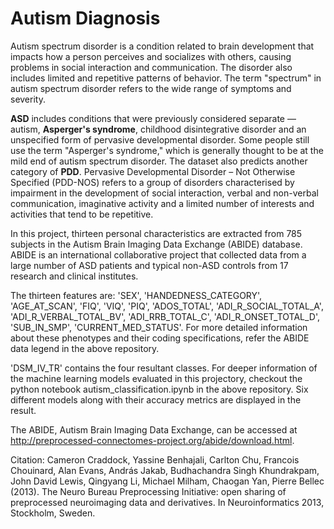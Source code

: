 # Autism Diagnosis

Autism spectrum disorder is a condition related to brain development that impacts how a person perceives and socializes with others, 
causing problems in social interaction and communication. The disorder also includes limited and repetitive patterns of behavior. 
The term "spectrum" in autism spectrum disorder refers to the wide range of symptoms and severity.

**ASD** includes conditions that were previously considered separate — autism, **Asperger's syndrome**, childhood 
disintegrative disorder and an unspecified form of pervasive developmental disorder. Some people still use the term "Asperger's syndrome,"
which is generally thought to be at the mild end of autism spectrum disorder. The dataset also predicts another category of **PDD**. 
Pervasive Developmental Disorder – Not Otherwise Specified (PDD-NOS) refers to a group of disorders characterised by impairment in the 
development of social interaction, verbal and non-verbal communication, imaginative activity and a limited number of interests and 
activities that tend to be repetitive.

In this project, thirteen personal characteristics are extracted from 785 subjects in the Autism Brain Imaging Data Exchange (ABIDE) 
database. ABIDE is an international collaborative project that collected data from a large number of ASD patients and typical non-ASD 
controls from 17 research and clinical institutes. 

The thirteen features are: 'SEX',  'HANDEDNESS_CATEGORY',  'AGE_AT_SCAN',  'FIQ',  'VIQ',  'PIQ',  'ADOS_TOTAL',  'ADI_R_SOCIAL_TOTAL_A', 
'ADI_R_VERBAL_TOTAL_BV',  'ADI_RRB_TOTAL_C',  'ADI_R_ONSET_TOTAL_D',  'SUB_IN_SMP',  'CURRENT_MED_STATUS'. For more detailed information about 
these phenotypes and their coding specifications, refer the ABIDE data legend in the above repository. 

'DSM_IV_TR' contains the four resultant classes. For deeper information of the machine learning models evaluated in this projectory, checkout
the python notebook autism_classification.ipynb in the above repository. Six different models along with their accuracy metrics are displayed
in the result. 

The ABIDE, Autism Brain Imaging Data Exchange, can be accessed at http://preprocessed-connectomes-project.org/abide/download.html.

Citation: Cameron Craddock, Yassine Benhajali, Carlton Chu, Francois Chouinard, Alan Evans, András Jakab, Budhachandra Singh Khundrakpam,
John David Lewis, Qingyang Li, Michael Milham, Chaogan Yan, Pierre Bellec (2013). The Neuro Bureau Preprocessing Initiative: open 
sharing of preprocessed neuroimaging data and derivatives. In Neuroinformatics 2013, Stockholm, Sweden.
